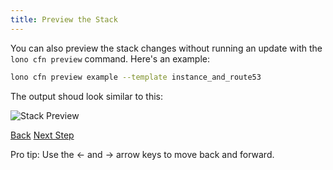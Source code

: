 ```yaml
---
title: Preview the Stack
---
```


You can also preview the stack changes without running an update with the `lono cfn preview` command.  Here's an example:

```sh
lono cfn preview example --template instance_and_route53
```

The output shoud look similar to this:

<img src="/img/tutorial/cfn-preview.png" alt="Stack Preview" class="doc-photo">

<a id="prev" class="btn btn-basic" href="{% link _docs/tutorials/ec2/cfn-update.md %}">Back</a>
<a id="next" class="btn btn-primary" href="{% link _docs/tutorials/ec2/cfn-delete.md %}">Next Step</a>
<p class="keyboard-tip">Pro tip: Use the <- and -> arrow keys to move back and forward.</p>

